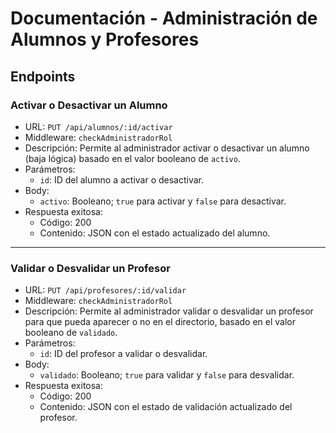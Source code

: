# Documentación - Administración de Alumnos y Profesores

## Endpoints

### Activar o Desactivar un Alumno

- URL: `PUT /api/alumnos/:id/activar`
- Middleware: `checkAdministradorRol`
- Descripción: Permite al administrador activar o desactivar un alumno (baja lógica) basado en el valor booleano de `activo`.
- Parámetros:
  - `id`: ID del alumno a activar o desactivar.
- Body:
  - `activo`: Booleano; `true` para activar y `false` para desactivar.
- Respuesta exitosa:
  - Código: 200
  - Contenido: JSON con el estado actualizado del alumno.

---

### Validar o Desvalidar un Profesor

- URL: `PUT /api/profesores/:id/validar`
- Middleware: `checkAdministradorRol`
- Descripción: Permite al administrador validar o desvalidar un profesor para que pueda aparecer o no en el directorio, basado en el valor booleano de `validado`.
- Parámetros:
  - `id`: ID del profesor a validar o desvalidar.
- Body:
  - `validado`: Booleano; `true` para validar y `false` para desvalidar.
- Respuesta exitosa:
  - Código: 200
  - Contenido: JSON con el estado de validación actualizado del profesor.
